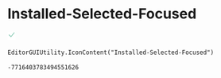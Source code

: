 # Installed-Selected-Focused
![](/img/Installed-Selected-Focused.png)

``` CSharp
EditorGUIUtility.IconContent("Installed-Selected-Focused")
```
```
-7716403783494551626
```
